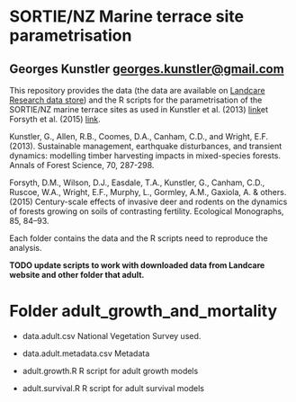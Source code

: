 SORTIE/NZ Marine terrace site parametrisation
=======

## Georges Kunstler <georges.kunstler@gmail.com>

This repository provides the data (the data are available on [Landcare Research data store](https://datastore.landcareresearch.co.nz/dataset/waitutu-sortie-nz-2001-2008)) and the R scripts for the parametrisation of the SORTIE/NZ marine terrace sites as used in Kunstler et al. (2013) [link](http://link.springer.com/article/10.1007/s13595-012-0256-6)et Forsyth et al. (2015) [link](http://onlinelibrary.wiley.com/doi/10.1890/14-0389.1/abstract).


Kunstler, G., Allen, R.B., Coomes, D.A., Canham, C.D., and Wright, E.F. (2013). Sustainable management, earthquake disturbances, and transient dynamics: modelling timber harvesting impacts in mixed-species forests. Annals of Forest Science, 70, 287-298.

Forsyth, D.M., Wilson, D.J., Easdale, T.A., Kunstler, G., Canham, C.D., Ruscoe, W.A., Wright, E.F., Murphy, L., Gormley, A.M., Gaxiola, A. & others. (2015) Century-scale effects of invasive deer and rodents on the dynamics of forests growing on soils of contrasting fertility. Ecological Monographs, 85, 84–93.

Each folder contains the data and the R scripts need to reproduce the analysis.

**TODO update scripts to work with downloaded data from Landcare website and other folder that adult.**

# Folder adult_growth_and_mortality

- data.adult.csv National Vegetation Survey used.

- data.adult.metadata.csv Metadata

- adult.growth.R R script for adult growth models

- adult.survival.R R script for adult survival models
